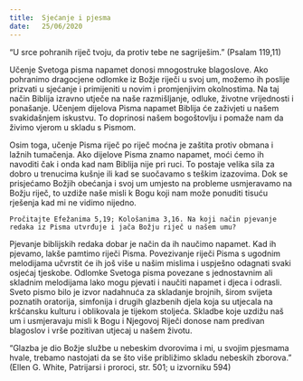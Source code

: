 ```yaml
---
title:  Sjećanje i pjesma
date:   25/06/2020
---
```


“U srce pohranih riječ tvoju, da protiv tebe ne sagriješim.” (Psalam 119,11)

Učenje Svetoga pisma napamet donosi mnogostruke blagoslove. Ako pohranimo dragocjene odlomke iz Božje riječi u svoj um, možemo ih poslije prizvati u sjećanje i primijeniti u novim i promjenjivim okolnostima. Na taj način Biblija izravno utječe na naše razmišljanje, odluke, životne vrijednosti i ponašanje. Učenjem dijelova Pisma napamet Biblija će zaživjeti u našem svakidašnjem iskustvu. To doprinosi našem bogoštovlju i pomaže nam da živimo vjerom u skladu s Pismom.

Osim toga, učenje Pisma riječ po riječ moćna je zaštita protiv obmana i lažnih tumačenja. Ako dijelove Pisma znamo napamet, moći ćemo ih navoditi čak i onda kad nam Biblija nije pri ruci. To postaje velika sila za dobro u trenucima kušnje ili kad se suočavamo s teškim izazovima. Dok se prisjećamo Božjih obećanja i svoj um umjesto na probleme usmjeravamo na Božju riječ, to uzdiže naše misli k Bogu koji nam može ponuditi tisuću rješenja kad mi ne vidimo nijedno.

`Pročitajte Efežanima 5,19; Kološanima 3,16. Na koji način pjevanje redaka iz Pisma utvrđuje i jača Božju riječ u našem umu?`

Pjevanje biblijskih redaka dobar je način da ih naučimo napamet. Kad ih pjevamo, lakše pamtimo riječi Pisma. Povezivanje riječi Pisma s ugodnim melodijama učvrstit će ih još više u našim mislima i uspješno odagnati svaki osjećaj tjeskobe. Odlomke Svetoga pisma povezane s jednostavnim ali skladnim melodijama lako mogu pjevati i naučiti napamet i djeca i odrasli. Sveto pismo bilo je izvor nadahnuća za skladanje brojnih, širom svijeta poznatih oratorija, simfonija i drugih glazbenih djela koja su utjecala na kršćansku kulturu i oblikovala je tijekom stoljeća. Skladbe koje uzdižu naš um i usmjeravaju misli k Bogu i Njegovoj Riječi donose nam predivan blagoslov i vrše pozitivan utjecaj u našem životu.

“Glazba je dio Božje službe u nebeskim dvorovima i mi, u svojim pjesmama hvale, trebamo nastojati da se što više približimo skladu nebeskih zborova.” (Ellen G. White, Patrijarsi i proroci, str. 501; u izvorniku 594)
